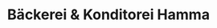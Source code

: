 ---
title: "Bäckerei & Konditorei Hamma"
url: /bregenz/baeckerei-und-konditorei-hamma/
shop: Bäckerei
---